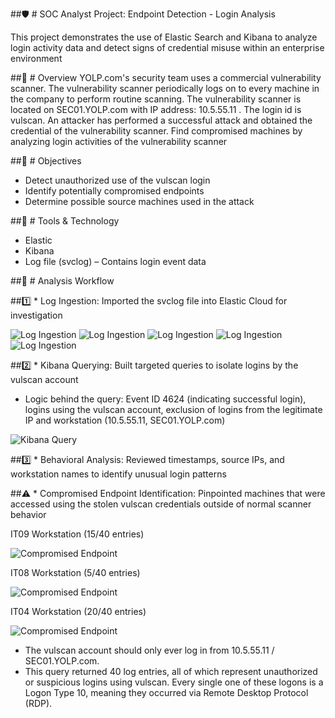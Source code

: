 ##🛡️ # SOC Analyst Project: Endpoint Detection - Login Analysis

This project demonstrates the use of Elastic Search and Kibana to analyze login activity data and detect signs of credential misuse within an enterprise environment

##📘 # Overview
YOLP.com's security team uses a commercial vulnerability scanner. The vulnerability scanner periodically logs on to every machine in the company to perform routine scanning. The vulnerability scanner is located on SEC01.YOLP.com with IP address: 10.5.55.11 . The login  id is vulscan. 
An attacker has performed a successful attack and obtained the credential of the vulnerability scanner. 
Find compromised machines by analyzing login activities of the vulnerability scanner

##🎯 # Objectives

* Detect unauthorized use of the vulscan login
* Identify potentially compromised endpoints
* Determine possible source machines used in the attack

##🧰 # Tools & Technology

* Elastic
* Kibana
* Log file (svclog) – Contains login event data

##🧪 # Analysis Workflow

##1️⃣ * Log Ingestion: Imported the svclog file into Elastic Cloud for investigation
  
 ![Log Ingestion](IngestLog.png)
 ![Log Ingestion](svcIngest.png)
 ![Log Ingestion](svc_config.png)
 ![Log Ingestion](svcIngest2.png)
 ![Log Ingestion](svc_Index.png)
 
##2️⃣ * Kibana Querying: Built targeted queries to isolate logins by the vulscan account
* Logic behind the query:
  Event ID 4624 (indicating successful login),
  logins using the vulscan account,
  exclusion of logins from the legitimate IP and workstation (10.5.55.11, SEC01.YOLP.com)
  
 ![Kibana Query](svc_Query.png)
 
##3️⃣ * Behavioral Analysis: Reviewed timestamps, source IPs, and workstation names to identify unusual login patterns

##⚠️ * Compromised Endpoint Identification:  Pinpointed machines that were accessed using the stolen vulscan credentials outside of normal scanner behavior
  
  IT09 Workstation (15/40 entries)
  
  ![Compromised Endpoint](svc_sus_comp1.png)
  
  IT08 Workstation (5/40 entries)
  
  ![Compromised Endpoint](svc_sus_comp2.png)
  
  IT04 Workstation (20/40 entries)
  
  ![Compromised Endpoint](svc_sus_comp3.png)

* The vulscan account should only ever log in from 10.5.55.11 / SEC01.YOLP.com.
* This query returned 40 log entries, all of which represent unauthorized or suspicious logins using vulscan. Every single one of these logons is a Logon Type 10, meaning they occurred via Remote Desktop Protocol (RDP).


